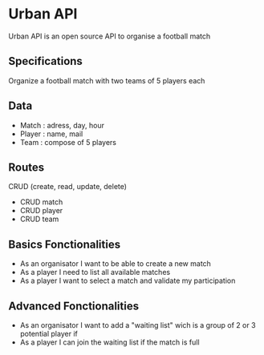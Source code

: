# Urban API
Urban API is an open source API to organise a football match

## Specifications
Organize a football match with two teams of 5 players each


## Data
* Match : adress, day, hour
* Player : name, mail
* Team : compose of 5 players

## Routes
CRUD (create, read, update, delete) 
* CRUD match
* CRUD player
* CRUD team

## Basics Fonctionalities
* As an organisator I want to be able to create a new match
* As a player I need to list all available matches
* As a player I want to select a match and validate my participation


## Advanced Fonctionalities
* As an organisator I want to add a "waiting list" wich is a group of 2 or 3 potential player if 
* As a player I can join the waiting list if the match is full
